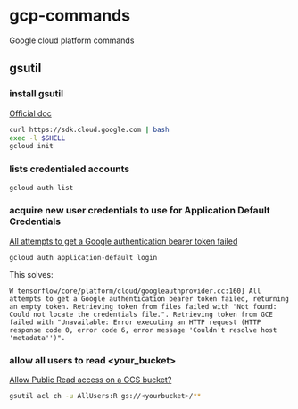 # gcp-commands
Google cloud platform commands

## gsutil

### install gsutil
[Official doc](https://cloud.google.com/storage/docs/gsutil_install)
```sh
curl https://sdk.cloud.google.com | bash
exec -l $SHELL
gcloud init
```

### lists credentialed accounts
```sh
gcloud auth list
```

### acquire new user credentials to use for Application Default Credentials
[All attempts to get a Google authentication bearer token failed](https://www.kaggle.com/c/youtube8m/discussion/29915)
```sh
gcloud auth application-default login
```
This solves:
```
W tensorflow/core/platform/cloud/googleauthprovider.cc:160] All attempts to get a Google authentication bearer token failed, returning an empty token. Retrieving token from files failed with "Not found: Could not locate the credentials file.". Retrieving token from GCE failed with "Unavailable: Error executing an HTTP request (HTTP response code 0, error code 6, error message 'Couldn't resolve host 'metadata'')".
```

### allow all users to read <your_bucket>
[Allow Public Read access on a GCS bucket?](https://stackoverflow.com/questions/40232188/allow-public-read-access-on-a-gcs-bucket)
```sh
gsutil acl ch -u AllUsers:R gs://<yourbucket>/**
```
